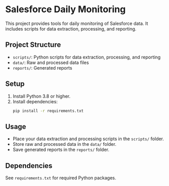 # Salesforce Daily Monitoring

This project provides tools for daily monitoring of Salesforce data. It includes scripts for data extraction, processing, and reporting.

## Project Structure
- `scripts/`: Python scripts for data extraction, processing, and reporting
- `data/`: Raw and processed data files
- `reports/`: Generated reports

## Setup
1. Install Python 3.8 or higher.
2. Install dependencies:
   ```sh
   pip install -r requirements.txt
   ```

## Usage
- Place your data extraction and processing scripts in the `scripts/` folder.
- Store raw and processed data in the `data/` folder.
- Save generated reports in the `reports/` folder.

## Dependencies
See `requirements.txt` for required Python packages.
